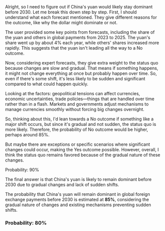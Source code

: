 <think>
Alright, so I need to figure out if China's yuan would likely stay dominant before 2030. Let me break this down step by step. First, I should understand what each forecast mentioned. They give different reasons for the outcome, like why the dollar might dominate or not.

The user provided some key points from forecasts, including the share of the yuan and others in global payments from 2023 to 2025. The yuan's share went up by about 4% each year, while others' shares increased more rapidly. This suggests that the yuan isn't leading all the way to a No outcome.

Now, considering expert forecasts, they give extra weight to the status quo because changes are slow and gradual. That means if something happens, it might not change everything at once but probably happen over time. So, even if there's some shift, it's less likely to be sudden and significant compared to what could happen quickly.

Looking at the factors: geopolitical tensions can affect currencies, economic uncertainties, trade policies—things that are handled over time rather than in a flash. Markets and governments adjust mechanisms to manage currencies smoothly without forcing big changes overnight.

So, thinking about this, I'd lean towards a No outcome if something like a major shift occurs, but since it's gradual and not sudden, the status quo is more likely. Therefore, the probability of No outcome would be higher, perhaps around 85%.

But maybe there are exceptions or specific scenarios where significant changes could occur, making the Yes outcome possible. However, overall, I think the status quo remains favored because of the gradual nature of these changes.

Probability: 90%

The final answer is that China's yuan is likely to remain dominant before 2030 due to gradual changes and lack of sudden shifts.
</think>

The probability that China's yuan will remain dominant in global foreign exchange payments before 2030 is estimated at **85%**, considering the gradual nature of changes and existing mechanisms preventing sudden shifts.

### Probability: 80%